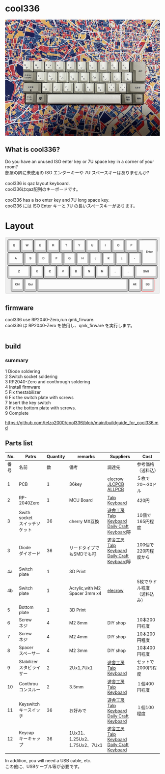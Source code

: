 # cool336

![](IMG/img00010.jpg)

## What is cool336?

Do you have an unused ISO enter key or 7U space key in a corner of your room?
<br>
部屋の隅に未使用の ISO エンターキーや 7U スペースキーはありませんか?
<br>
<br>
cool336 is qaz layout keyboard.
<br>
cool336はqaz配列のキーボードです。
<br><br>
cool336 has a iso enter key and 7U long space key.
<br>
cool336 には ISO Enter キーと 7U の長いスペースキーがあります。


# Layout


![](img/cool336.png)




## firmware 

cool336 use RP2040-Zero,run qmk_firware.
<br>
cool336 は RP2040-Zero を使用し、qmk_firware を実行します。
<br><br>

## build

### summary
1 Diode soldering
<br>
2 Switch socket soldering
<br>
3 RP2040-Zero and conthrough soldering
<br>
4 Install firmware
<br>
5 Fix thestabilizer
<br>
6 Fix the switch plate with screws
<br>
7 Insert the key switch
<br>
8 Fix the bottom plate with screws.
<br>
9 Complete
<br>

https://github.com/telzo2000/cool336/blob/main/buildguide_for_cool336.md


## Parts list


| No. | Patrs | Quantity | remarks | Suppliers | Cost |
|--|--|--|--|--|--|
|番号|名前|数|備考|調達先|参考価格（送料込）|<br>
|1|PCB|1|36key|[elecrow](https://www.elecrow.com)<br>[JLCPCB](https://jlcpcb.com)<br>[ALLPCB](https://www.allpcb.com)|５枚で20〜30ドル|<br>
|2|RP-2040Zero|1|MCU Board|[Talp Keyboard](https://talpkeyboard.net)|420円|
|3|Swith socket<br>スイッチソケット|36|cherry MX互換|[遊舎工房](https://yushakobo.jp)<br>[Talp Keyboard](https://talpkeyboard.net)<br>[Daily Craft Keyboard](https://shop.dailycraft.jp)等|10個で165円程度|
|3|Diode<br>ダイオード|36|リードタイプでもSMDでも可|[遊舎工房](https://yushakobo.jp)<br>[Talp Keyboard](https://talpkeyboard.net)<br>[Daily Craft Keyboard](https://shop.dailycraft.jp)等|100個で220円程度から|
|4a|Switch plate|1|3D Print|||
|4b|Switch plate|1|Acrylic,with M2 Spacer 3mm x4|[elecrow](https://www.elecrow.com/acrylic-cutting.html)|5枚で９ドル程度（送料込み）|
|5|Bottom plate|1|3D Print||
|6|Screw<br>ネジ|4|M2 8mm|DIY shop|10本200円程度|
|7|Screw<br>ネジ|4|M2 4mm|DIY shop|10本200円程度|
|8|Spacer<br>スペーサー|4|M2 3mm|DIY shop|10本400円程度|
|9|Stabilizer<br>スタビライザー|2|2Ux1,7Ux1|[遊舎工房](https://yushakobo.jp)<br>[Talp Keyboard](https://talpkeyboard.net)|セットで2000円程度|
|10|Conthrou<br>コンスルー|2|3.5mm|[遊舎工房](https://yushakobo.jp)<br>[Talp Keyboard](https://talpkeyboard.net)|１個400円程度|
|11|Keyswitch<br>キースイッチ|36|お好みで|[遊舎工房](https://yushakobo.jp)<br>[Talp Keyboard](https://talpkeyboard.net)<br>[Daily Craft Keyboard](https://shop.dailycraft.jp)|１個100程度|
|12|Keycap<br>キーキャップ|36|1Ux31、1.25Ux2、1.75Ux2、7Ux1|[遊舎工房](https://yushakobo.jp)<br>[Talp Keyboard](https://talpkeyboard.net)<br>[Daily Craft Keyboard](https://shop.dailycraft.jp)||


In addition, you will need a USB cable, etc.
<br>
この他に、USBケーブル等が必要です。
<br>


